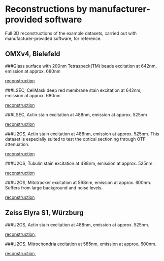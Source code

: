 # Reconstructions by manufacturer-provided software

Full 3D reconstructions of the example datasets, carried
out with manufacturer-provided software, for reference.

## OMXv4, Bielefeld

###Glass surface with 200nm Tetraspeck(TM) beads
excitation at 642nm,
emission at approx. 680nm

[reconstruction](https://github.com/fairSIM/test-datasets/releases/download/Original-Reconstructions/OMX_Tetraspeck200_680nm.tif)

###LSEC, CellMask deep red membrane stain
excitation at 642nm, emission at approx. 680nm

[reconstruction](https://github.com/fairSIM/test-datasets/releases/download/Original-Reconstructions/OMX_LSEC_Membrane_680nm.tif)

###LSEC, Actin stain
excitation at 488nm, emission at approx. 525nm

[reconstruction](https://github.com/fairSIM/test-datasets/releases/download/Original-Reconstructions/OMX_LSEC_Actin_525nm.tif)

###U2OS, Actin stain
excitation at 488nm, emission at approx. 525nm. This dataset is especially suited to
test the optical sectioning through OTF attenuation.

[reconstruction](https://github.com/fairSIM/test-datasets/releases/download/Original-Reconstructions/OMX_U2OS_Actin_525nm.tif)


###U2OS, Tubulin stain
excitation at 488nm, emission at approx. 525nm. 

[reconstruction](https://github.com/fairSIM/test-datasets/releases/download/Original-Reconstructions/OMX_U2OS_Tubulin_525nm.tif)

###U2OS, Mitotracker
excitation at 568nm, emission at approx. 600nm. Suffers from large background and noise levels.

[reconstruction](https://github.com/fairSIM/test-datasets/releases/download/Original-Reconstructions/OMX_U2OS_Mitotracker_600nm.tif)

## Zeiss Elyra S1, Würzburg

###U2OS, Actin stain
excitation at 488nm, emission at approx. 525nm. 

[reconstruction](https://github.com/fairSIM/test-datasets/releases/download/Original-Reconstructions/Zeiss_Actin_525nm.tif),

###U2OS, Mitrochondria
excitation at 565nm, emission at approx. 600nm. 

[reconstruction](https://github.com/fairSIM/test-datasets/releases/download/Original-Reconstructions/Zeiss_Mito_600nm.tif),


